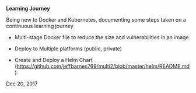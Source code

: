 **Learning Journey**

Being new to Docker and Kubernetes, documenting some steps taken on a continuous learning journey

* Multi-stage Docker file to reduce the size and vulnerabilities in an image

* Deploy to Multiple platforms (public, private)

* Create and Deploy a Helm Chart (https://github.com/jeffbarnes769/multi2/blob/master/helm/README.md).

Dec 20, 2017



